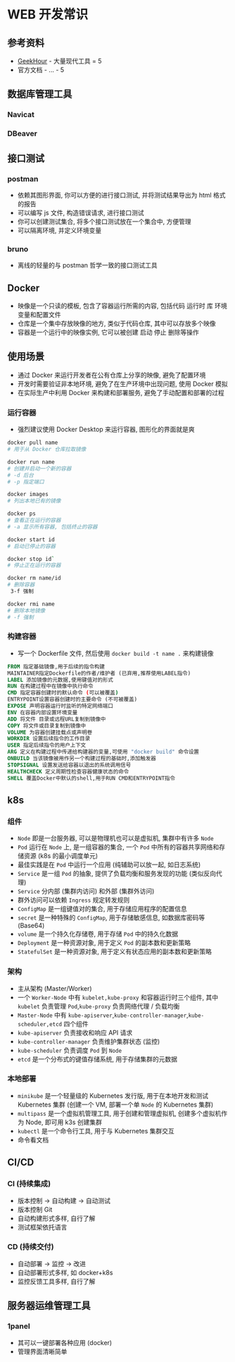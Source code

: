 # WEB 开发常识

## 参考资料

* [GeekHour](https://space.bilibili.com/102438649) - 大量现代工具 = 5
* 官方文档 - ... - 5

## 数据库管理工具

### Navicat

### DBeaver

## 接口测试

### postman

* 依赖其图形界面, 你可以方便的进行接口测试, 并将测试结果导出为 html 格式的报告
* 可以编写 js 文件, 构造错误请求, 进行接口测试
* 你可以创建测试集合, 将多个接口测试放在一个集合中, 方便管理
* 可以隔离环境, 并定义环境变量

### bruno

* 离线的轻量的与 postman 哲学一致的接口测试工具

## Docker

* 映像是一个只读的模板, 包含了容器运行所需的内容, 包括代码 运行时 库 环境变量和配置文件
* 仓库是一个集中存放映像的地方, 类似于代码仓库, 其中可以存放多个映像
* 容器是一个运行中的映像实例, 它可以被创建 启动 停止 删除等操作

## 使用场景

* 通过 Docker 来运行开发者在公有仓库上分享的映像, 避免了配置环境
* 开发时需要验证非本地环境, 避免了在生产环境中出现问题, 使用 Docker 模拟
* 在实际生产中利用 Docker 来构建和部署服务, 避免了手动配置和部署的过程

### 运行容器

* 强烈建议使用 Docker Desktop 来运行容器, 图形化的界面就是爽

```bash
docker pull name
# 用于从 Docker 仓库拉取镜像

docker run name
# 创建并启动一个新的容器
# -d 后台
# -p 指定端口

docker images
# 列出本地已有的镜像

docker ps
# 查看正在运行的容器
# -a 显示所有容器, 包括终止的容器

docker start id
# 启动已停止的容器

docker stop id`
# 停止正在运行的容器

docker rm name/id
# 删除容器
 3-f 强制

docker rmi name
# 删除本地镜像
# -f 强制
```

### 构建容器

* 写一个 Dockerfile 文件, 然后使用 `docker build -t name .` 来构建镜像

```Dockerfile
FROM 指定基础镜像,用于后续的指令构建
MAINTAINER指定Dockerfile的作者/维护者 (已弃用,推荐使用LABEL指令)
LABEL 添加镜像的元数据,使用键值对的形式
RUN 在构建过程中在镜像中执行命令
CMD 指定容器创建时的默认命令 (可以被覆盖)
ENTRYPOINT设置容器创建时的主要命令 (不可被覆盖)
EXPOSE 声明容器运行时监听的特定网络端口
ENV 在容器内部设置环境变量
ADD 将文件 目录或远程URL复制到镜像中
COPY 将文件或目录复制到镜像中
VOLUME 为容器创建挂载点或声明卷
WORKDIR 设置后续指令的工作目录
USER 指定后续指令的用户上下文
ARG 定义在构建过程中传递给构建器的变量,可使用 "docker build" 命令设置
ONBUILD 当该镜像被用作另一个构建过程的基础时,添加触发器
STOPSIGNAL 设置发送给容器以退出的系统调用信号
HEALTHCHECK 定义周期性检查容器健康状态的命令
SHELL 覆盖Docker中默认的shell,用于RUN CMD和ENTRYPOINT指令
```

## k8s

### 组件

* `Node` 即是一台服务器, 可以是物理机也可以是虚拟机, 集群中有许多 `Node`
* `Pod` 运行在 `Node` 上, 是一组容器的集合, 一个 `Pod` 中所有的容器共享网络和存储资源 (k8s 的最小调度单元)
* 最佳实践是在 `Pod` 中运行一个应用 (纯辅助可以放一起, 如日志系统)
* `Service` 是一组 `Pod` 的抽象, 提供了负载均衡和服务发现的功能 (类似反向代理)
* `Service` 分内部 (集群内访问) 和外部 (集群外访问)
* 群外访问可以依赖 `Ingress` 规定转发规则
* `ConfigMap` 是一组键值对的集合, 用于存储应用程序的配置信息
* `secret` 是一种特殊的 `ConfigMap`, 用于存储敏感信息, 如数据库密码等 (Base64)
* `volume` 是一个持久化存储卷, 用于存储 `Pod` 中的持久化数据
* `Deployment` 是一种资源对象, 用于定义 `Pod` 的副本数和更新策略
* `StatefulSet` 是一种资源对象, 用于定义有状态应用的副本数和更新策略

### 架构

* 主从架构 (Master/Worker)
* 一个 `Worker-Node` 中有 `kubelet,kube-proxy` 和容器运行时三个组件, 其中 `kubelet` 负责管理 `Pod`,`kube-proxy` 负责网络代理 / 负载均衡
* `Master-Node` 中有 `kube-apiserver`,`kube-controller-manager`,`kube-scheduler,etcd` 四个组件
* `kube-apiserver` 负责接收和响应 API 请求
* `kube-controller-manager` 负责维护集群状态 (监控)
* `kube-scheduler` 负责调度 `Pod` 到 `Node`
* `etcd` 是一个分布式的键值存储系统, 用于存储集群的元数据

### 本地部署

* `minikube` 是一个轻量级的 Kubernetes 发行版, 用于在本地开发和测试 Kubernetes 集群 (创建一个 VM, 部署一个单 `Node` 的 Kubernetes 集群)
* `multipass` 是一个虚拟机管理工具, 用于创建和管理虚拟机, 创建多个虚拟机作为 Node, 即可用 k3s 创建集群
* `kubectl` 是一个命令行工具, 用于与 Kubernetes 集群交互
* 命令看文档

## CI/CD

### CI (持续集成)

* 版本控制 -> 自动构建 -> 自动测试
* 版本控制 Git
* 自动构建形式多样, 自行了解
* 测试框架依托语言

### CD (持续交付)

* 自动部署 -> 监控 -> 改进
* 自动部署形式多样, 如 docker+k8s
* 监控反馈工具多样, 自行了解

## 服务器运维管理工具

### 1panel

* 其可以一键部署各种应用 (docker)
* 管理界面清晰简单
